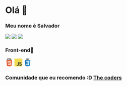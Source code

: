 <head>
  
<h1>Olá 👋</h1>


<h3>Meu nome é Salvador</h3>
<a href=""><img src="https://img.shields.io/badge/-Github-000?style=flat-square&logo=Github&logoColor=white&link=https://github.com/fagnerpsantos"></a>
<a href="https://www.youtube.com/channel/UCWmAUdO3udKDmEXWYN9oMfA"><img src="https://img.shields.io/badge/-YouTube-ff0000?style=flat-square&labelColor=ff0000&logo=youtube&logoColor=white&link=https://www.youtube.com/user/TreinaWeb"></a>
<a href="https://twitter.com/azul179243654"><img src="https://img.shields.io/badge/-Twitter-1ca0f1?style=flat-square&labelColor=1ca0f1&logo=twitter&logoColor=white&link=https://twitter.com/fagnerpsantos"></a>

<h3>Front-end🎨</h3>

<img src="html.png" width="5%">
<img src="javascript.png" width="5%">
<img src="css.png" width="5%">




  <h3>Comunidade que eu recomendo :D <a href="https://discord.gg/y7Xvtk9N3y">The coders</a></h3>

</head>
